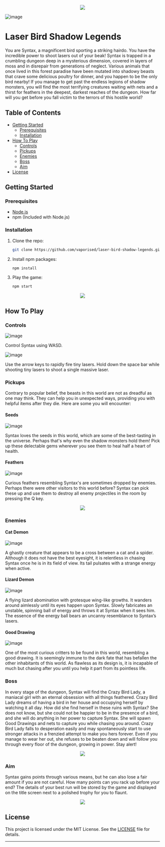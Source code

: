 <p align="center">
  <img src="https://github.com/vaporised/laser-bird-shadow-legends/assets/86297267/9f065dc2-9f54-4bbc-848f-cb494a95e315" />
</p>

![image](https://github.com/vaporised/laser-bird-shadow-legends/assets/86297267/e0c3de43-cb8b-40a0-9076-33ea6f5408e0)

# Laser Bird Shadow Legends

You are Syntax, a magnificent bird sporting a striking hairdo. You have the incredible power to shoot lasers out of your beak! Syntax is trapped in a crumbling dungeon deep in a mysterious dimension, covered in layers of moss and in disrepair from generations of neglect. Various animals that once lived in this forest paradise have been mutated into shadowy beasts that crave some delicious poultry for dinner, and you happen to be the only bird nearby! If you manage to get past the endless legions of shadow monsters, you will find the most terrifying creatures waiting with nets and a thirst for feathers in the deepest, darkest reaches of the dungeon. How far will you get before you fall victim to the terrors of this hostile world?

## Table of Contents
- [Getting Started](#getting-started)
  - [Prerequisites](#prerequisites)
  - [Installation](#installation)
- [How To Play](#how-to-play)
  - [Controls](#controls)
  - [Pickups](#pickups)
  - [Enemies](#enemies)
  - [Boss](#boss)
  - [Aim](#aim)
- [License](#license)

## Getting Started

### Prerequisites
- [Node.js](https://nodejs.org/en/download)
- npm (Included with Node.js)

### Installation
1. Clone the repo:
   ```sh
   git clone https://github.com/vaporised/laser-bird-shadow-legends.git
   ```
2. Install npm packages:
   ```sh
   npm install
   ```
3. Play the game:
   ```sh
   npm start
   ```

<p align="center">
  <img src="https://media.giphy.com/media/v1.Y2lkPTc5MGI3NjExYjBvbzN4ejFpZTI2bDgwc2ptcnd2NTVuZXl3NXlxMWVjeHVmbjVkeiZlcD12MV9pbnRlcm5hbF9naWZfYnlfaWQmY3Q9Zw/NURuxKDHqDY51W2TnT/source.gif" />
</p>

## How To Play

### Controls
![image](https://github.com/vaporised/laser-bird-shadow-legends/assets/86297267/df1d4866-16e0-40fa-b7da-f86d7c395711)

Control Syntax using WASD.

![image](https://github.com/vaporised/laser-bird-shadow-legends/assets/86297267/b5fe47c2-374b-4388-be84-235e62f1fbd3)

Use the arrow keys to rapidly fire tiny lasers. Hold down the space bar while shooting tiny lasers to shoot a single massive laser.

### Pickups
Contrary to popular belief, the beasts in this world are not as dreadful as one may think. They can help you in unexpected ways, providing you with helpful items after they die. Here are some you will encounter:

#### Seeds
![image](https://github.com/vaporised/laser-bird-shadow-legends/assets/86297267/4db75e84-069c-4ba0-8dcb-16a38de86c32)

Syntax loves the seeds in this world, which are some of the best-tasting in the universe. Perhaps that's why even the shadow monsters hold them! Pick up these delectable gems wherever you see them to heal half a heart of health.

#### Feathers
![image](https://github.com/vaporised/laser-bird-shadow-legends/assets/86297267/4bfb0d82-f8b4-4078-af54-342cf584a7f3)

Curious feathers resembling Syntax's are sometimes dropped by enemies. Perhaps there were other visitors to this world before? Syntax can pick these up and use them to destroy all enemy projectiles in the room by pressing the Q key.

<p align="center">
  <img src="https://github.com/vaporised/laser-bird-shadow-legends/assets/86297267/6c85439a-1c42-44c4-875a-4aee48c85946" />
</p>

### Enemies

#### Cat Demon
![image](https://github.com/vaporised/laser-bird-shadow-legends/assets/86297267/5733ee45-48a6-435d-9b7c-f18c24756304)

A ghastly creature that appears to be a cross between a cat and a spider. Although it does not have the best eyesight, it is relentless in chasing Syntax once he is in its field of view. Its tail pulsates with a strange energy when active.

#### Lizard Demon
![image](https://github.com/vaporised/laser-bird-shadow-legends/assets/86297267/e141c6e7-5c94-4557-afda-b36974afc8c5)

A flying lizard abomination with grotesque wing-like growths. It wanders around aimlessly until its eyes happen upon Syntax. Slowly fabricates an unstable, spinning ball of energy and throws it at Syntax when it sees him. The essence of the energy ball bears an uncanny resemblance to Syntax’s lasers.

#### Good Drawing
![image](https://github.com/vaporised/laser-bird-shadow-legends/assets/86297267/6ebe71c7-6e06-42d5-913c-183663a1f063)

One of the most curious critters to be found in this world, resembling a good drawing. It is seemingly immune to the dark fate that has befallen the other inhabitants of this world. As flawless as its design is, it is incapable of much but chasing after you until you help it part from its pointless life.

### Boss

In every stage of the dungeon, Syntax will find the Crazy Bird Lady, a maniacal girl with an eternal obsession with all things feathered. Crazy Bird Lady dreams of having a bird in her house and occupying herself by watching it all day. How did she find herself in these ruins with Syntax? She does not know, but she could not be happier to be in the presence of a bird, and she will do anything in her power to capture Syntax. She will spawn Good Drawings and nets to capture you while chasing you around. Crazy Bird Lady falls to desperation easily and may spontaneously start to use stronger attacks in a frenzied attempt to make you hers forever. Even if you manage to wear her out, she refuses to be beaten down and will follow you through every floor of the dungeon, growing in power. Stay alert!

<p align="center">
  <img src="https://github.com/vaporised/laser-bird-shadow-legends/assets/86297267/290d8d9f-5269-496e-a8da-a10691d8e5ad" />
</p>

### Aim

Syntax gains points through various means, but he can also lose a fair amount if you are not careful. How many points can you rack up before your end? The details of your best run will be stored by the game and displayed on the title screen next to a polished trophy for you to flaunt.

<p align="center">
  <img src="https://github.com/vaporised/laser-bird-shadow-legends/assets/86297267/a3be2457-2986-440c-93b5-31727b1fb275" />
</p>

## License

This project is licensed under the MIT License. See the [LICENSE](LICENSE) file for details.

---
